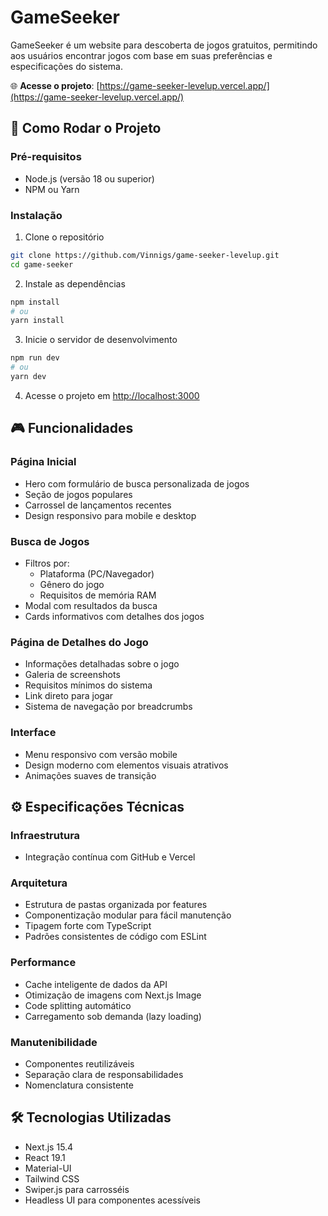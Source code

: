 # GameSeeker

GameSeeker é um website para descoberta de jogos gratuitos, permitindo aos usuários encontrar jogos com base em suas preferências e especificações do sistema.

🌐 **Acesse o projeto**: [https://game-seeker-levelup.vercel.app/](https://game-seeker-levelup.vercel.app/)


## 🚀 Como Rodar o Projeto

### Pré-requisitos
- Node.js (versão 18 ou superior)
- NPM ou Yarn


### Instalação

1. Clone o repositório
```bash
git clone https://github.com/Vinnigs/game-seeker-levelup.git
cd game-seeker
```

2. Instale as dependências
```bash
npm install
# ou
yarn install
```

3. Inicie o servidor de desenvolvimento
```bash
npm run dev
# ou
yarn dev
```

4. Acesse o projeto em [http://localhost:3000](http://localhost:3000)


## 🎮 Funcionalidades

### Página Inicial
- Hero com formulário de busca personalizada de jogos
- Seção de jogos populares
- Carrossel de lançamentos recentes
- Design responsivo para mobile e desktop

### Busca de Jogos
- Filtros por:
  - Plataforma (PC/Navegador)
  - Gênero do jogo
  - Requisitos de memória RAM
- Modal com resultados da busca
- Cards informativos com detalhes dos jogos

### Página de Detalhes do Jogo
- Informações detalhadas sobre o jogo
- Galeria de screenshots
- Requisitos mínimos do sistema
- Link direto para jogar
- Sistema de navegação por breadcrumbs

### Interface
- Menu responsivo com versão mobile
- Design moderno com elementos visuais atrativos
- Animações suaves de transição


## ⚙️ Especificações Técnicas

### Infraestrutura
- Integração contínua com GitHub e Vercel

### Arquitetura
- Estrutura de pastas organizada por features
- Componentização modular para fácil manutenção
- Tipagem forte com TypeScript
- Padrões consistentes de código com ESLint

### Performance
- Cache inteligente de dados da API
- Otimização de imagens com Next.js Image
- Code splitting automático
- Carregamento sob demanda (lazy loading)

### Manutenibilidade
- Componentes reutilizáveis
- Separação clara de responsabilidades
- Nomenclatura consistente


## 🛠 Tecnologias Utilizadas

- Next.js 15.4
- React 19.1
- Material-UI
- Tailwind CSS
- Swiper.js para carrosséis
- Headless UI para componentes acessíveis
